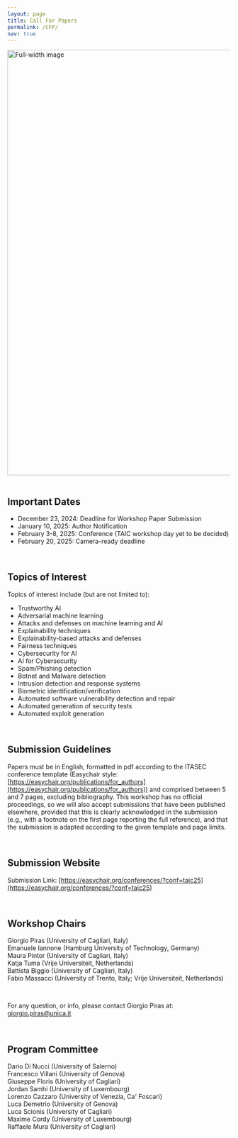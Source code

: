 ```yaml
---
layout: page
title: Call For Papers
permalink: /CFP/
nav: true
---
```

<img src="{{ '/images/mm_cfp.png' | relative_url }}" alt="Full-width image" style="width: 100vw; height: auto; display: block;">

<br>

## Important Dates

* December 23, 2024: Deadline for Workshop Paper Submission
* January 10, 2025: Author Notification
* February 3-8, 2025: Conference (TAIC workshop day yet to be decided)
* February 20, 2025: Camera-ready deadline

<br>

## Topics of Interest

Topics of interest include (but are not limited to):


* Trustworthy AI
* Adversarial machine learning       
* Attacks and defenses on machine learning and AI
* Explainability techniques 
* Explainability-based attacks and defenses 
* Fairness techniques 
* Cybersecurity for AI 
* AI for Cybersecurity
* Spam/Phishing detection
* Botnet and Malware detection
* Intrusion detection and response systems
* Biometric identification/verification
* Automated software vulnerability detection and repair
* Automated generation of security tests
* Automated exploit generation

<br>

## Submission Guidelines

Papers must be in English, formatted in pdf according to the ITASEC conference template (Easychair style: [https://easychair.org/publications/for_authors](https://easychair.org/publications/for_authors)) and comprised between 5 and 7 pages, excluding bibliography. This workshop has no official proceedings, so we will also accept submissions that have been published elsewhere, provided that this is clearly acknowledged in the submission (e.g., with a footnote on the first page reporting the full reference), and that the submission is adapted according to the given template and page limits. 

<br>

## Submission Website 
Submission Link: [https://easychair.org/conferences/?conf=taic25](https://easychair.org/conferences/?conf=taic25)
 
<br>

## Workshop Chairs  
Giorgio Piras (University of Cagliari, Italy)<br>
Emanuele Iannone (Hamburg University of Technology, Germany)<br> 
Maura Pintor (University of Cagliari, Italy)<br>
Katja Tuma (Vrije Universiteit, Netherlands)<br>
Battista Biggio (University of Cagliari, Italy)<br>
Fabio Massacci (University of Trento, Italy; Vrije Universiteit, Netherlands)<br> 

<br>

For any question, or info, please contact Giorgio Piras at: [giorgio.piras@unica.it](mailto:giorgio.piras@unica.it)

<br>

## Program Committee

Dario Di Nucci (University of Salerno) <br>
Francesco Villani (University of Genova) <br>
Giuseppe Floris (University of Cagliari) <br>
Jordan Samhi (University of Luxembourg)<br>
Lorenzo Cazzaro (University of Venezia, Ca' Foscari)<br>
Luca Demetrio (University of Genova) <br>
Luca Scionis (University of Cagliari)  <br>
Maxime Cordy (University of Luxembourg) <br>
Raffaele Mura (University of Cagliari)<br>

